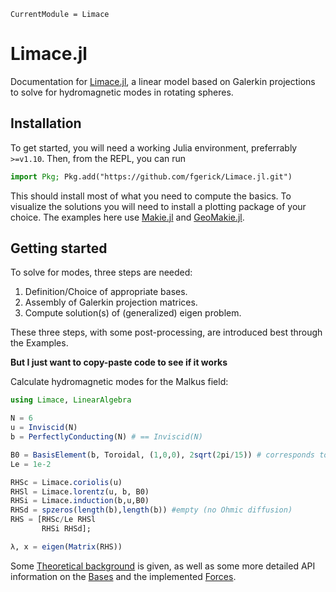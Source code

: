 ```@meta
CurrentModule = Limace
```

# Limace.jl

Documentation for [Limace.jl](https://github.com/fgerick/Limace.jl), a linear model based on Galerkin projections to solve for hydromagnetic modes in rotating spheres.

## Installation
To get started, you will need a working Julia environment, preferrably `>=v1.10`. Then, from the REPL, you can run 

```julia
import Pkg; Pkg.add("https://github.com/fgerick/Limace.jl.git")
```

This should install most of what you need to compute the basics. 
To visualize the solutions you will need to install a plotting package of your choice.
The examples here use [Makie.jl](https://docs.makie.org/dev/) and [GeoMakie.jl](https://github.com/MakieOrg/GeoMakie.jl). 

## Getting started

To solve for modes, three steps are needed:

1) Definition/Choice of appropriate bases.
2) Assembly of Galerkin projection matrices.
3) Compute solution(s) of (generalized) eigen problem.

These three steps, with some post-processing, are introduced best through the Examples.

**But I just want to copy-paste code to see if it works**

Calculate hydromagnetic modes for the Malkus field:

```julia
using Limace, LinearAlgebra

N = 6
u = Inviscid(N)
b = PerfectlyConducting(N) # == Inviscid(N)

B0 = BasisElement(b, Toroidal, (1,0,0), 2sqrt(2pi/15)) # corresponds to B_0 = s e_phi	
Le = 1e-2

RHSc = Limace.coriolis(u)
RHSl = Limace.lorentz(u, b, B0)
RHSi = Limace.induction(b,u,B0)
RHSd = spzeros(length(b),length(b)) #empty (no Ohmic diffusion)
RHS = [RHSc/Le RHSl
	   RHSi RHSd];

λ, x = eigen(Matrix(RHS))
```

Some [Theoretical background](@ref) is given, as well as some more detailed API information on the [Bases](@ref) and the implemented [Forces](@ref).